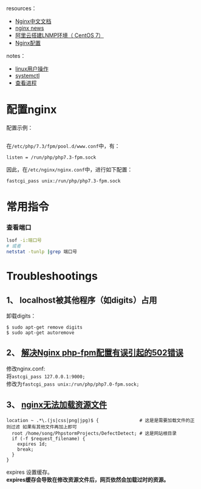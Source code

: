 resources：  
* [Nginx中文文档](http://www.nginx.cn/doc/)  
* [nginx news](http://nginx.org/)  
* [阿里云搭建LNMP环境（ CentOS 7）](https://help.aliyun.com/document_detail/97251.html?spm=a2c4g.11186623.6.990.3fe3685301ylyp)
* [Nginx配置](https://www.jianshu.com/p/849343f679aa)

notes：  
* [linux用户操作](https://github.com/nonelittlesong/study-ubuntu/wiki/CentOS-User-and-Group)
* [systemctl](https://github.com/nonelittlesong/study-ubuntu/blob/master/systemctl.md)
* [查看进程](https://github.com/nonelittlesong/study-ubuntu)

# 配置nginx
配置示例：  
```

```

在`/etc/php/7.3/fpm/pool.d/www.conf`中，有：  
```
listen = /run/php/php7.3-fpm.sock
```
因此，在`/etc/nginx/nginx.conf`中，进行如下配置：  
```
fastcgi_pass unix:/run/php/php7.3-fpm.sock
```

# 常用指令
### 查看端口
```sh
lsof -i:端口号
# 或者
netstat -tunlp |grep 端口号
```

# Troubleshootings
## 1、 localhost被其他程序（如digits）占用
卸载digits：  
```
$ sudo apt-get remove digits
$ sudo apt-get autoremove
```
## 2、 [解决Nginx php-fpm配置有误引起的502错误](https://www.centos.bz/2017/07/nginx-php-fpm-502-error/)
修改nginx.conf:  
将`astcgi_pass 127.0.0.1:9000;`  
修改为`fastcgi_pass unix:/run/php/php7.0-fpm.sock;`  

## 3、 [nginx无法加载资源文件](https://www.cnblogs.com/IT--Loding/p/6294185.html)
```
location ~ .*\.(js|css|png|jpg)$ {               # 这是是需要加载文件的正则过滤 如果有其他文件再加上即可
  root /home/song/PhpstormProjects/DefectDetect; # 这是网站根目录
  if (-f $request_filename) {
    expires 1d;
    break;
  }
}
```
expires 设置缓存。  
**expires缓存会导致在修改资源文件后，网页依然会加载过时的资源。**  

